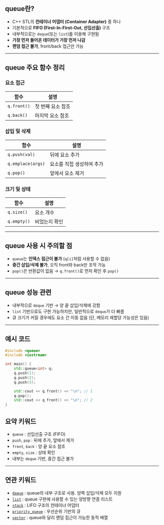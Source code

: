 ## queue란?

- C++ STL의 **컨테이너 어댑터 (Container Adapter)** 중 하나  
- 기본적으로 **FIFO (First-In-First-Out, 선입선출)** 구조  
- 내부적으로는 `deque`(또는 `list`)를 이용해 구현됨  
- **가장 먼저 들어온 데이터가 가장 먼저 나감**  
- **랜덤 접근 불가**, front/back 접근만 가능

---

## queue 주요 함수 정리

### 요소 접근

| 함수 | 설명 |
|------|------|
| `q.front()` | 첫 번째 요소 참조 |
| `q.back()` | 마지막 요소 참조 |

### 삽입 및 삭제

| 함수 | 설명 |
|------|------|
| `q.push(val)` | 뒤에 요소 추가 |
| `q.emplace(args)` | 요소를 직접 생성하여 추가 |
| `q.pop()` | 앞에서 요소 제거 |

### 크기 및 상태

| 함수 | 설명 |
|------|------|
| `q.size()` | 요소 개수 |
| `q.empty()` | 비었는지 확인 |

---

## queue 사용 시 주의할 점

- `queue`는 **인덱스 접근이 불가** (`q[i]`처럼 사용할 수 없음)
- **중간 삽입/삭제 불가**, 오직 front와 back만 조작 가능
- `pop()`은 반환값이 없음 → `q.front()`로 먼저 확인 후 `pop()`

---

## queue 성능 관련

- 내부적으로 `deque` 기반 → 양 끝 삽입/삭제에 강함  
- `list` 기반으로도 구현 가능하지만, 일반적으로 `deque`가 더 빠름  
- 큐 크기가 커질 경우에도 요소 간 이동 없음 (단, 메모리 재할당 가능성은 있음)

---

## 예시 코드

```cpp
#include <queue>
#include <iostream>

int main() {
    std::queue<int> q;
    q.push(1);
    q.push(2);
    q.push(3);

    std::cout << q.front() << "\n"; // 1
    q.pop();
    std::cout << q.front() << "\n"; // 2
}
```
## 요약 키워드

- `queue` : 선입선출 구조 (FIFO)
- `push`, `pop` : 뒤에 추가, 앞에서 제거
- `front`, `back` : 양 끝 요소 참조
- `empty`, `size` : 상태 확인
- 내부는 `deque` 기반, 중간 접근 불가

---

## 연관 키워드

- [`deque`](./deque.md) : queue의 내부 구조로 사용. 양쪽 삽입/삭제 모두 지원  
- [`list`](./list.md) : queue 구현에 사용할 수 있는 양방향 연결 리스트  
- [`stack`](./stack.md) : LIFO 구조의 컨테이너 어댑터  
- [`priority_queue`](./priority_queue.md) : 우선순위 기반의 큐  
- [`vector`](./vector.md) : queue와 달리 랜덤 접근이 가능한 동적 배열  

